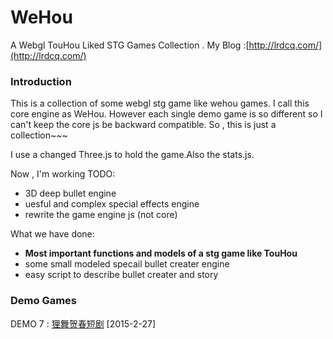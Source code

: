 # WeHou
A Webgl TouHou Liked STG Games Collection . My Blog :[http://lrdcq.com/](http://lrdcq.com/)
### Introduction
This is a collection of some webgl stg game like wehou games. I call this core engine as WeHou. However each single demo game is so different so I can't keep the core js be backward compatible. So , this is just a collection~~~

I use a changed Three.js to hold the game.Also the stats.js.

Now , I'm working TODO:

- 3D deep bullet engine
- uesful and complex special effects engine
- rewrite the game engine js (not core)

What we have done:

- **Most important functions and models of a stg game like TouHou**
- some small modeled specail bullet creater engine
- easy script to describe bullet creater and story

### Demo Games

DEMO 7 : [狸舞贺春短剧](./demo7/) [2015-2-27]